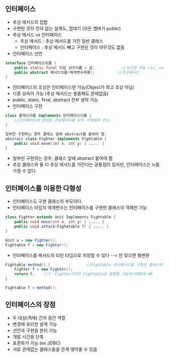 ## 인터페이스
- 추상 메서드의 집합
- 구현된 것이 전혀 없는 설계도, 껍데기 (모든 멤버가 public)
- 추상 메서드 vs 인터페이스
    - 추상 메서드 : 추상 메서드를 가진 일반 클래스
    - 인터페이스 : 추상 메서드 빼고 구현된 것이 아무것도 없음
- 인터페이스 선언
```java
interface 인터페이스이름 {
    public static final 타입 상수이름 = 값;            //상수만 가능 (iv, cv불가)
    public abstract 메서드이름(매개변수목록);          //추상메서드
}
```
- 인터페이스의 조상은 인터페이스만 가능(Object가 최고 조상 아님)
- 다중 상속이 가능 (추상 메서드는 충돌해도 문제없음)
- public, static, final, abstract 전부 생략 가능
- 인터페이스 구현
```java
class 클래스이름 implements 인터페이스이름 {
    //인터페이스에 정의된 추상메서드를 모두 구현해야 한다.
}

일부만 구현하는 경우 클래스 앞에 abstract를 붙여야 함.
abstract class Fighter implements Fightable {
    public void move(int x, int y) { ..... }
}
```
- 일부만 구현하는 경우, 클래스 앞에 abstract 붙여야 함
- 추상 클래스와 둘 다 추상 메서드를 가진다는 공통점이 있지만, 인터페이스는 iv를 가질 수 없다.

## 인터페이스를 이용한 다형성
- 인터페이스도 구현 클래스의 부모이다.
- 인터페이스 타입의 매개변수는 인터페이스를 구현한 클래스의 객체만 가능
```java
class Fighter extends Unit Implements Fightable {
    public void move(int x, int y) { ..... }
    public void attack(Fighatable f} { ..... }
}

Unit u = new Fighter();
Fightable f = new Fighter();
```
- 인터페이스를 메서드의 리턴 타입으로 지정할 수 있다 --> 안 맞으면 형변환
```java
Fightable method() {                //Fightable 인터페이스를 구현한 클래스의 인스턴스를 반환
    Fighter f = new Fighter();
    return f;    //f -Fighter이지만 Fightable로 형변환 가능하기때문에 OK
}

Fightable f = method();
```

## 인터페이스의 장점
- 두 대상(객체) 간의 중간 역할
- 변경에 유리한 설계 가능
- 선언과 구현을 분리 가능
- 개발 시간을 단축
- 표준화가 가능 (ex JDBC)
- 서로 관계없는 클래스들을 관계 맺어줄 수 있음